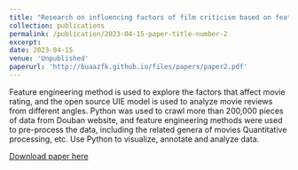 ```yaml
---
title: "Research on influencing factors of film criticism based on feature engineering and UIE model"
collection: publications
permalink: /publication/2023-04-15-paper-title-number-2
excerpt: 
date: 2023-04-15
venue: 'Unpublished'
paperurl: 'http://buaazfk.github.io/files/papers/paper2.pdf'
---
```

Feature engineering method is used to explore the factors that affect movie rating, and the open source UIE model is used to analyze movie reviews from different angles. Python was used to crawl more than 200,000 pieces of data from Douban website, and feature engineering methods were used to pre-process the data, including the related genera of movies Quantitative processing, etc. Use Python to visualize, annotate and analyze data.

[Download paper here](http://buaazfk.github.io/files/papers/paper2.pdf)
